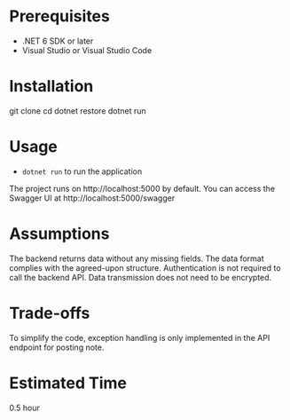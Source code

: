 # Prerequisites
- .NET 6 SDK or later
- Visual Studio or Visual Studio Code

# Installation
git clone <repository-url>
cd <project-directory>
dotnet restore
dotnet run

# Usage
- `dotnet run` to run the application

The project runs on http://localhost:5000 by default. You can access the Swagger UI at http://localhost:5000/swagger

# Assumptions
The backend returns data without any missing fields.
The data format complies with the agreed-upon structure.
Authentication is not required to call the backend API.
Data transmission does not need to be encrypted.

# Trade-offs
To simplify the code, exception handling is only implemented in the API endpoint for posting note.

# Estimated Time
0.5 hour